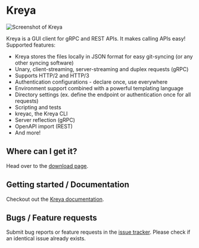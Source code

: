 # Kreya

![Screenshot of Kreya](https://kreya.app/screenshot.png)

Kreya is a GUI client for gRPC and REST APIs. It makes calling APIs easy! Supported features:
- Kreya stores the files locally in JSON format for easy git-syncing (or any other syncing software)
- Unary, client-streaming, server-streaming and duplex requests (gRPC)
- Supports HTTP/2 and HTTP/3
- Authentication configurations - declare once, use everywhere
- Environment support combined with a powerful templating language
- Directory settings (ex. define the endpoint or authentication once for all requests)
- Scripting and tests
- kreyac, the Kreya CLI
- Server reflection (gRPC)
- OpenAPI import (REST)
- And more!

## Where can I get it?
Head over to the [download page](https://kreya.app/downloads).

## Getting started / Documentation
Checkout out the [Kreya documentation](https://kreya.app/docs/getting-started).

## Bugs / Feature requests
Submit bug reports or feature requests in the [issue tracker](https://github.com/riok/Kreya/issues). Please check if an identical issue already exists.
